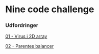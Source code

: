 # Nine code challenge

### Udfordringer
[01 - Virus i 2D array](https://github.com/peterclutch/nine-code-challenge/tree/main/src/main/java/virus)

[02 - Parentes balancer](https://github.com/peterclutch/nine-code-challenge/tree/main/src/main/java/balancer)
